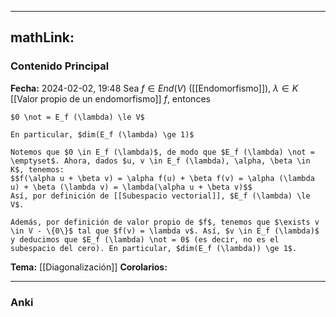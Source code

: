 
---
mathLink:
---
### Contenido Principal

**Fecha:** 2024-02-02, 19:48
Sea $f \in End(V)$ ([[Endomorfismo]]), $\lambda \in K$ [[Valor propio de un endomorfismo]] $f$, entonces

```ad-lemma
$0 \not = E_f (\lambda) \le V$

En particular, $dim(E_f (\lambda) \ge 1)$
```


```ad-proof
Notemos que $0 \in E_f (\lambda)$, de modo que $E_f (\lambda) \not = \emptyset$. Ahora, dados $u, v \in E_f (\lambda), \alpha, \beta \in K$, tenemos:
$$f(\alpha u + \beta v) = \alpha f(u) + \beta f(v) = \alpha (\lambda u) + \beta (\lambda v) = \lambda(\alpha u + \beta v)$$
Así, por definición de [[Subespacio vectorial]], $E_f (\lambda) \le V$.

Además, por definición de valor propio de $f$, tenemos que $\exists v \in V - \{0\}$ tal que $f(v) = \lambda v$. Así, $v \in E_f (\lambda)$ y deducimos que $E_f (\lambda) \not = 0$ (es decir, no es el subespacio del cero). En particular, $dim(E_f (\lambda)) \ge 1$.
``` 

**Tema:** [[Diagonalización]]
**Corolarios:**

---
### Anki
